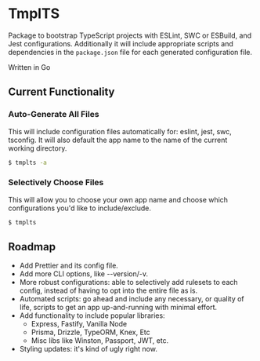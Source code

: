 # TmplTS
Package to bootstrap TypeScript projects with ESLint, SWC or ESBuild, and Jest configurations.
Additionally it will include appropriate scripts and dependencies in the `package.json` file for each generated configuration file.

Written in Go

## Current Functionality
### Auto-Generate All Files
This will include configuration files automatically for: eslint, jest, swc, tsconfig.
It will also default the app name to the name of the current working directory.
```sh
$ tmplts -a
```

### Selectively Choose Files
This will allow you to choose your own app name and choose which configurations you'd like to include/exclude.
```sh
$ tmplts
```

## Roadmap
* Add Prettier and its config file.
* Add more CLI options, like --version/-v.
* More robust configurations: able to selectively add rulesets to each config, instead of having to opt into the entire file as is.
* Automated scripts: go ahead and include any necessary, or quality of life, scripts to get an app up-and-running with minimal effort.
* Add functionality to include popular libraries:
    * Express, Fastify, Vanilla Node
    * Prisma, Drizzle, TypeORM, Knex, Etc
    * Misc libs like Winston, Passport, JWT, etc.
* Styling updates: it's kind of ugly right now.
